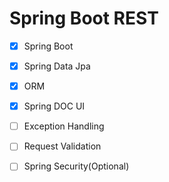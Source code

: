 # Spring Boot REST

-  [x] Spring Boot
-  [x] Spring Data Jpa
-  [x] ORM
-  [x] Spring DOC UI

-  [ ] Exception Handling
-  [ ] Request Validation
-  [ ] Spring Security(Optional)